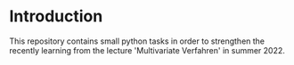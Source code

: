 # Introduction
This repository contains small python tasks in order to strengthen the recently learning from the lecture 'Multivariate Verfahren' in summer 2022.
